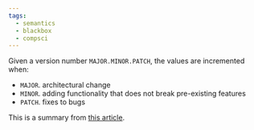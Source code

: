 ```yaml
---
tags:
  - semantics
  - blackbox
  - compsci
---
```

Given a version number `MAJOR.MINOR.PATCH`, the values are incremented when:
- `MAJOR`. architectural change
- `MINOR`. adding functionality that does not break pre-existing features
- `PATCH`. fixes to bugs

This is a summary from [this article](https://semver.org/).